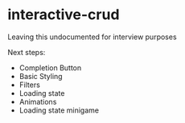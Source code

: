 # interactive-crud

Leaving this undocumented for interview purposes

Next steps:

- Completion Button
- Basic Styling 
- Filters
- Loading state
- Animations
- Loading state minigame